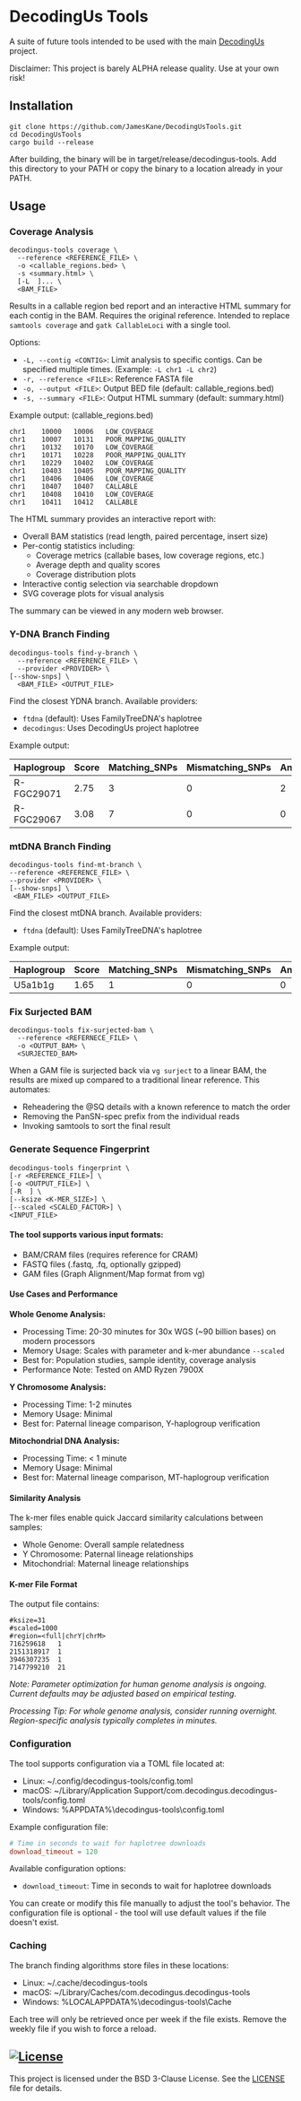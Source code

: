 # DecodingUs Tools

A suite of future tools intended to be used with the main [DecodingUs](https://github.com/JamesKane/decodingus) project.

Disclaimer: This project is barely ALPHA release quality.  Use at your own risk!

## Installation
```shell
git clone https://github.com/JamesKane/DecodingUsTools.git
cd DecodingUsTools
cargo build --release
```

After building, the binary will be in target/release/decodingus-tools.  Add this directory to your PATH or 
copy the binary to a location already in your PATH.

## Usage

### Coverage Analysis

```shell
decodingus-tools coverage \
  --reference <REFERENCE_FILE> \
  -o <callable_regions.bed> \
  -s <summary.html> \
  [-L  ]... \
  <BAM_FILE> 
```

Results in a callable region bed report and an interactive HTML summary for each contig in the BAM. Requires the original reference.
Intended to replace `samtools coverage` and `gatk CallableLoci` with a single tool.

Options:
- `-L, --contig <CONTIG>`: Limit analysis to specific contigs. Can be specified multiple times. (Example: `-L chr1 -L chr2`)
- `-r, --reference <FILE>`: Reference FASTA file
- `-o, --output <FILE>`: Output BED file (default: callable_regions.bed)
- `-s, --summary <FILE>`: Output HTML summary (default: summary.html)


Example output: (callable_regions.bed)
```text
chr1	10000	10006	LOW_COVERAGE
chr1	10007	10131	POOR_MAPPING_QUALITY
chr1	10132	10170	LOW_COVERAGE
chr1	10171	10228	POOR_MAPPING_QUALITY
chr1	10229	10402	LOW_COVERAGE
chr1	10403	10405	POOR_MAPPING_QUALITY
chr1	10406	10406	LOW_COVERAGE
chr1	10407	10407	CALLABLE
chr1	10408	10410	LOW_COVERAGE
chr1	10411	10412	CALLABLE
```

The HTML summary provides an interactive report with:
- Overall BAM statistics (read length, paired percentage, insert size)
- Per-contig statistics including:
    - Coverage metrics (callable bases, low coverage regions, etc.)
    - Average depth and quality scores
    - Coverage distribution plots
- Interactive contig selection via searchable dropdown
- SVG coverage plots for visual analysis

The summary can be viewed in any modern web browser.

### Y-DNA Branch Finding

```shell
decodingus-tools find-y-branch \
  --reference <REFERENCE_FILE> \
  --provider <PROVIDER> \
[--show-snps] \
  <BAM_FILE> <OUTPUT_FILE>
```

Find the closest YDNA branch. Available providers:
- `ftdna` (default): Uses FamilyTreeDNA's haplotree
- `decodingus`: Uses DecodingUs project haplotree

Example output:

|Haplogroup|Score|Matching_SNPs|Mismatching_SNPs|Ancestral_Matches|No_Calls|Total_SNPs|Cumulative_SNPs|Depth|
|----------|------|-------------|----------------|-----------------|--------|----------|---------------|-----|
|R-FGC29071|2.75|3|0|2|1|9|1917|53|
|R-FGC29067|3.08|7|0|0|2|4|1911|52|

### mtDNA Branch Finding

```shell
decodingus-tools find-mt-branch \
--reference <REFERENCE_FILE> \
--provider <PROVIDER> \
[--show-snps] \
 <BAM_FILE> <OUTPUT_FILE>
```

Find the closest mtDNA branch. Available providers:
- `ftdna` (default): Uses FamilyTreeDNA's haplotree

Example output:

|Haplogroup| Score |Matching_SNPs|Mismatching_SNPs|Ancestral_Matches|No_Calls|Total_SNPs|Cumulative_SNPs|Depth|
|----------|-------|-------------|----------------|-----------------|--------|----------|---------------|-----|
|U5a1b1g|1.65|1|0|0|0|1|55|15|

### Fix Surjected BAM

```shell
decodingus-tools fix-surjected-bam \
  --reference <REFERNECE_FILE> \ 
  -o <OUTPUT_BAM> \ 
  <SURJECTED_BAM>
```

When a GAM file is surjected back via `vg surject` to a linear BAM, the results are mixed up compared to a traditional linear reference. This automates:
- Reheadering the @SQ details with a known reference to match the order
- Removing the PanSN-spec prefix from the individual reads
- Invoking samtools to sort the final result

### Generate Sequence Fingerprint

```shell
decodingus-tools fingerprint \
[-r <REFERENCE_FILE>] \
[-o <OUTPUT_FILE>] \
[-R  ] \
[--ksize <K-MER_SIZE>] \
[--scaled <SCALED_FACTOR>] \
<INPUT_FILE>
```
#### The tool supports various input formats:
- BAM/CRAM files (requires reference for CRAM)
- FASTQ files (.fastq, .fq, optionally gzipped)
- GAM files (Graph Alignment/Map format from vg)

#### Use Cases and Performance

**Whole Genome Analysis:**
- Processing Time: 20-30 minutes for 30x WGS (~90 billion bases) on modern processors
- Memory Usage: Scales with parameter and k-mer abundance `--scaled`
- Best for: Population studies, sample identity, coverage analysis
- Performance Note: Tested on AMD Ryzen 7900X

**Y Chromosome Analysis:**
- Processing Time: 1-2 minutes
- Memory Usage: Minimal
- Best for: Paternal lineage comparison, Y-haplogroup verification

**Mitochondrial DNA Analysis:**
- Processing Time: < 1 minute
- Memory Usage: Minimal
- Best for: Maternal lineage comparison, MT-haplogroup verification

#### Similarity Analysis
The k-mer files enable quick Jaccard similarity calculations between samples:
- Whole Genome: Overall sample relatedness
- Y Chromosome: Paternal lineage relationships
- Mitochondrial: Maternal lineage relationships

#### K-mer File Format
The output file contains:
```text 
#ksize=31 
#scaled=1000 
#region=<full|chrY|chrM>
716259618	1
2151318917	1
3946307235	1
7147799210	21
```

*Note: Parameter optimization for human genome analysis is ongoing. Current defaults may be adjusted based on empirical testing.*

*Processing Tip: For whole genome analysis, consider running overnight. Region-specific analysis typically completes in minutes.*

### Configuration

The tool supports configuration via a TOML file located at:
* Linux: ~/.config/decodingus-tools/config.toml
* macOS: ~/Library/Application Support/com.decodingus.decodingus-tools/config.toml
* Windows: %APPDATA%\decodingus-tools\config.toml

Example configuration file:
```toml
# Time in seconds to wait for haplotree downloads
download_timeout = 120
```

Available configuration options:
* `download_timeout`: Time in seconds to wait for haplotree downloads

You can create or modify this file manually to adjust the tool's behavior. The configuration file is optional - the tool will use default values if the file doesn't exist.


### Caching
The branch finding algorithms store files in these locations:
* Linux: ~/.cache/decodingus-tools
* macOS: ~/Library/Caches/com.decodingus.decodingus-tools
* Windows: %LOCALAPPDATA%\decodingus-tools\Cache

Each tree will only be retrieved once per week if the file exists.  Remove the weekly file if you wish to force a reload.

## [![License](https://img.shields.io/badge/License-BSD_3--Clause-blue.svg)](https://opensource.org/licenses/BSD-3-Clause)

This project is licensed under the BSD 3-Clause License. See the [LICENSE](LICENSE) file for details.

